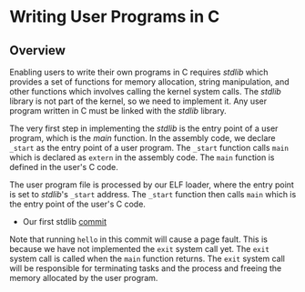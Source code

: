 # Writing User Programs in C

## Overview

Enabling users to write their own programs in C requires _stdlib_ which provides a set of functions for memory allocation, string manipulation, and other functions which involves calling the kernel system calls. The _stdlib_ library is not part of the kernel, so we need to implement it. Any user program written in C must be linked with the _stdlib_ library.

The very first step in implementing the _stdlib_ is the entry point of a user program, which is the _main_ function. In the assembly code, we declare `_start` as the entry point of a user program. The `_start` function calls `main` which is declared as `extern` in the assembly code. The `main` function is defined in the user's C code.

The user program file is processed by our ELF loader, where the entry point is set to _stdlib_'s `_start` address. The `_start` function then calls `main` which is the entry point of the user's C code.

- Our first stdlib [commit]()

Note that running `hello` in this commit will cause a page fault. This is because we have not implemented the `exit` system call yet. The `exit` system call is called when the `main` function returns. The `exit` system call will be responsible for terminating tasks and the process and freeing the memory allocated by the user program.
